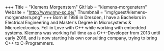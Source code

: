+++
Title = "Klemens Morgenstern"
GitHub = "klemens-morgenstern"
Website = "http://www.mw-sc.de/"
Thumbnail = "img/guest/klemens-morgenstern.png"
+++
Born in 1988 in Dresden, I have a Bachelors in Electrical Engineering and  Master's Degree in Microsystems & Microelectronics. Fell in Love with C++ while working with embedded systems. Klemens was working full time as a C++-Developer from 2013 until early 2016, and is now starting his own consulting company, trying to bring C++ to C-Programmers.